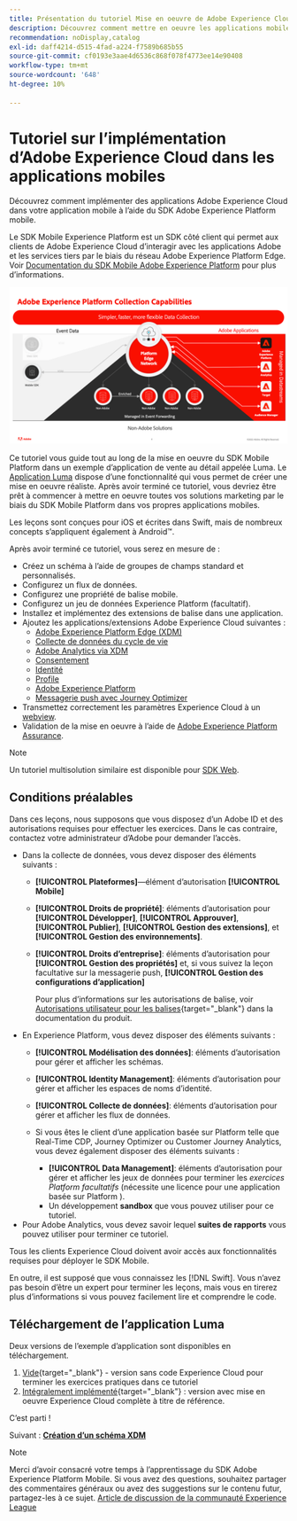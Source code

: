 ```yaml
---
title: Présentation du tutoriel Mise en oeuvre de Adobe Experience Cloud dans les applications mobiles
description: Découvrez comment mettre en oeuvre les applications mobiles Adobe Experience Cloud. Ce tutoriel vous guide tout au long d’une mise en oeuvre d’applications Experience Cloud dans un exemple d’application Swift.
recommendation: noDisplay,catalog
exl-id: daff4214-d515-4fad-a224-f7589b685b55
source-git-commit: cf0193e3aae4d6536c868f078f4773ee14e90408
workflow-type: tm+mt
source-wordcount: '648'
ht-degree: 10%

---
```


# Tutoriel sur l’implémentation d’Adobe Experience Cloud dans les applications mobiles

Découvrez comment implémenter des applications Adobe Experience Cloud dans votre application mobile à l’aide du SDK Adobe Experience Platform mobile.

Le SDK Mobile Experience Platform est un SDK côté client qui permet aux clients de Adobe Experience Cloud d’interagir avec les applications Adobe et les services tiers par le biais du réseau Adobe Experience Platform Edge. Voir [Documentation du SDK Mobile Adobe Experience Platform](https://aep-sdks.gitbook.io/docs/) pour plus d’informations.

![paramètres de création](assets/data-collection-mobile-sdk.png)


Ce tutoriel vous guide tout au long de la mise en oeuvre du SDK Mobile Platform dans un exemple d’application de vente au détail appelée Luma. Le [Application Luma](https://github.com/Adobe-Marketing-Cloud/Luma-iOS-Mobile-App) dispose d’une fonctionnalité qui vous permet de créer une mise en oeuvre réaliste. Après avoir terminé ce tutoriel, vous devriez être prêt à commencer à mettre en oeuvre toutes vos solutions marketing par le biais du SDK Mobile Platform dans vos propres applications mobiles.

Les leçons sont conçues pour iOS et écrites dans Swift, mais de nombreux concepts s’appliquent également à Android™.

Après avoir terminé ce tutoriel, vous serez en mesure de :

* Créez un schéma à l’aide de groupes de champs standard et personnalisés.
* Configurez un flux de données.
* Configurez une propriété de balise mobile.
* Configurez un jeu de données Experience Platform (facultatif).
* Installez et implémentez des extensions de balise dans une application.
* Ajoutez les applications/extensions Adobe Experience Cloud suivantes :
   * [Adobe Experience Platform Edge (XDM)](events.md)
   * [Collecte de données du cycle de vie](lifecycle-data.md)
   * [Adobe Analytics via XDM](analytics.md)
   * [Consentement](consent.md)
   * [Identité](identity.md)
   * [Profile](profile.md)
   * [Adobe Experience Platform](platform.md)
   * [Messagerie push avec Journey Optimizer](journey-optimizer-push.md)
* Transmettez correctement les paramètres Experience Cloud à un [webview](web-views.md).
* Validation de la mise en oeuvre à l’aide de [Adobe Experience Platform Assurance](assurance.md).

>[!NOTE]
>
>Un tutoriel multisolution similaire est disponible pour [SDK Web](../tutorial-web-sdk/overview.md).

## Conditions préalables

Dans ces leçons, nous supposons que vous disposez d’un Adobe ID et des autorisations requises pour effectuer les exercices. Dans le cas contraire, contactez votre administrateur d’Adobe pour demander l’accès.

* Dans la collecte de données, vous devez disposer des éléments suivants :
   * **[!UICONTROL Plateformes]**—élément d’autorisation **[!UICONTROL Mobile]**
   * **[!UICONTROL Droits de propriété]**: éléments d’autorisation pour **[!UICONTROL Développer]**, **[!UICONTROL Approuver]**, **[!UICONTROL Publier]**, **[!UICONTROL Gestion des extensions]**, et **[!UICONTROL Gestion des environnements]**.
   * **[!UICONTROL Droits d’entreprise]**: éléments d’autorisation pour **[!UICONTROL Gestion des propriétés]** et, si vous suivez la leçon facultative sur la messagerie push, **[!UICONTROL Gestion des configurations d’application]**

      Pour plus d’informations sur les autorisations de balise, voir [Autorisations utilisateur pour les balises](https://experienceleague.adobe.com/docs/experience-platform/tags/admin/user-permissions.html?lang=fr){target=&quot;_blank&quot;} dans la documentation du produit.
* En Experience Platform, vous devez disposer des éléments suivants :
   * **[!UICONTROL Modélisation des données]**: éléments d’autorisation pour gérer et afficher les schémas.
   * **[!UICONTROL Identity Management]**: éléments d’autorisation pour gérer et afficher les espaces de noms d’identité.
   * **[!UICONTROL Collecte de données]**: éléments d’autorisation pour gérer et afficher les flux de données.

   * Si vous êtes le client d’une application basée sur Platform telle que Real-Time CDP, Journey Optimizer ou Customer Journey Analytics, vous devez également disposer des éléments suivants :
      * **[!UICONTROL Data Management]**: éléments d’autorisation pour gérer et afficher les jeux de données pour terminer les _exercices Platform facultatifs_ (nécessite une licence pour une application basée sur Platform ).
      * Un développement **sandbox** que vous pouvez utiliser pour ce tutoriel.
* Pour Adobe Analytics, vous devez savoir lequel **suites de rapports** vous pouvez utiliser pour terminer ce tutoriel.

Tous les clients Experience Cloud doivent avoir accès aux fonctionnalités requises pour déployer le SDK Mobile.

En outre, il est supposé que vous connaissez les [!DNL Swift]. Vous n’avez pas besoin d’être un expert pour terminer les leçons, mais vous en tirerez plus d’informations si vous pouvez facilement lire et comprendre le code.

## Téléchargement de l’application Luma

Deux versions de l’exemple d’application sont disponibles en téléchargement.

1. [Vide](https://github.com/Adobe-Marketing-Cloud/Luma-iOS-Mobile-App){target=&quot;_blank&quot;} - version sans code Experience Cloud pour terminer les exercices pratiques dans ce tutoriel
1. [Intégralement implémenté](https://github.com/Adobe-Marketing-Cloud/Luma-iOS-Mobile-App){target=&quot;_blank&quot;} : version avec mise en oeuvre Experience Cloud complète à titre de référence.

C’est parti !


Suivant : **[Création d’un schéma XDM](create-schema.md)**

>[!NOTE]
>
>Merci d’avoir consacré votre temps à l’apprentissage du SDK Adobe Experience Platform Mobile. Si vous avez des questions, souhaitez partager des commentaires généraux ou avez des suggestions sur le contenu futur, partagez-les à ce sujet. [Article de discussion de la communauté Experience League](https://experienceleaguecommunities.adobe.com/t5/adobe-experience-platform-launch/tutorial-discussion-implement-adobe-experience-cloud-in-mobile/td-p/443796)